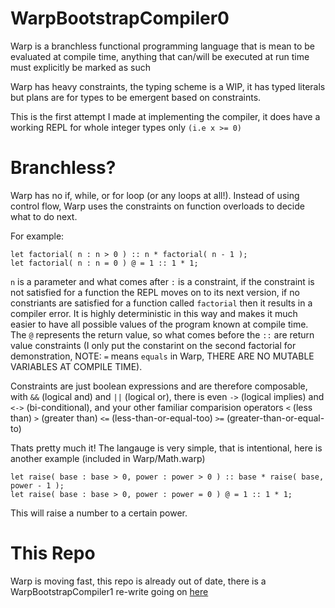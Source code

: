 # WarpBootstrapCompiler0

Warp is a branchless functional programming language that is mean to be evaluated at compile time, anything that can/will be executed at run time must explicitly be marked as such

Warp has heavy constraints, the typing scheme is a WIP, it has typed literals but plans are for types to be emergent based on constraints.

This is the first attempt I made at implementing the compiler, it does have a working REPL for whole integer types only `(i.e x >= 0)`

# Branchless?

Warp has no if, while, or for loop (or any loops at all!). Instead of using control flow, Warp uses the constraints on function overloads to decide what to do next.

For example: 

```Warp
let factorial( n : n > 0 ) :: n * factorial( n - 1 );
let factorial( n : n = 0 ) @ = 1 :: 1 * 1;
```
`n` is a parameter and what comes after `:` is a constraint, if the constraint is not satisfied for a function the REPL moves on to its next version, if no constriants are satisfied for a function called `factorial` then it results in a compiler error. It is highly deterministic in this way and makes it much easier to have all possible values of the program known at compile time. The `@` represents the return value, so what comes before the `::` are return value constraints (I only put the constarint on the second factorial for demonstration, NOTE: `=` means `equals` in Warp, THERE ARE NO MUTABLE VARIABLES AT COMPILE TIME).

Constraints are just boolean expressions and are therefore composable, with `&&` (logical and) and `||` (logical or), there is even `->` (logical implies)
and `<->` (bi-conditional), and your other familiar comparision operators `<` (less than) `>` (greater than) `<=` (less-than-or-equal-too) `>=` (greater-than-or-equal-to)

Thats pretty much it! The langauge is very simple, that is intentional, here is another example (included in Warp/Math.warp)

```Warp
let raise( base : base > 0, power : power > 0 ) :: base * raise( base, power - 1 );
let raise( base : base > 0, power : power = 0 ) @ = 1 :: 1 * 1;
```

This will raise a number to a certain power.

# This Repo

Warp is moving fast, this repo is already out of date, there is a WarpBootstrapCompiler1 re-write going on [here](https://github.com/cgbsu/WarpBootstrapCompiler1)
